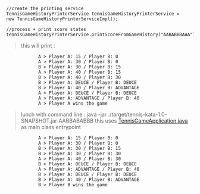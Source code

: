 ```
//create the printing service
TennisGameHistoryPrinterService tennisGameHistoryPrinterService =
new TennisGameHistoryPrinterServiceImpl();

//process + print score states
tennisGameHistoryPrinterService.printScoreFromGameHistory("AABABBBAAA");
```

> this will print :

                A > Player A: 15 / Player B: 0
                A > Player A: 30 / Player B: 0
                B > Player A: 30 / Player B: 15
                A > Player A: 40 / Player B: 15
                B > Player A: 40 / Player B: 30
                B > Player A: DEUCE / Player B: DEUCE
                B > Player A: 40 / Player B: ADVANTAGE
                A > Player A: DEUCE / Player B: DEUCE
                A > Player A: ADVANTAGE / Player B: 40
                A > Player A wins the game

> lunch with command line : java -jar ./target/tennis-kata-1.0-SNAPSHOT.jar AABBABABBB
> this uses [TennisGameApplication.java](https://github.com/haniBelg/tennis-kata/blob/master/src/main/java/kata/TennisGameApplication.java) as main class entrypoint

                A > Player A: 15 / Player B: 0
                A > Player A: 30 / Player B: 0
                B > Player A: 30 / Player B: 15
                B > Player A: 30 / Player B: 30
                A > Player A: 40 / Player B: 30
                B > Player A: DEUCE / Player B: DEUCE
                A > Player A: ADVANTAGE / Player B: 40
                B > Player A: DEUCE / Player B: DEUCE
                B > Player A: 40 / Player B: ADVANTAGE
                B > Player B wins the game
